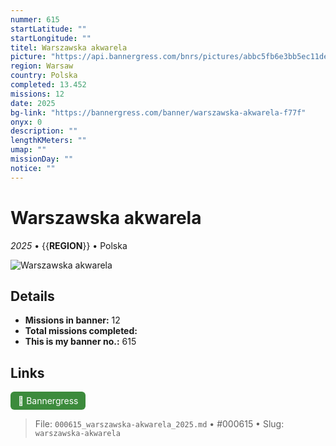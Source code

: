 ```yaml
---
nummer: 615
startLatitude: ""
startLongitude: ""
titel: Warszawska akwarela
picture: "https://api.bannergress.com/bnrs/pictures/abbc5fb6e3bb5ec11ded7cf9b51c22aa"
region: Warsaw
country: Polska
completed: 13.452
missions: 12
date: 2025
bg-link: "https://bannergress.com/banner/warszawska-akwarela-f77f"
onyx: 0
description: ""
lengthKMeters: ""
umap: ""
missionDay: ""
notice: ""
---
```

# Warszawska akwarela

*2025* • {{__REGION__}} • Polska

![Warszawska akwarela](https://api.bannergress.com/bnrs/pictures/abbc5fb6e3bb5ec11ded7cf9b51c22aa)



## Details

- **Missions in banner:** 12
- **Total missions completed:** 
- **This is my banner no.:** 615





## Links
<a href="https://bannergress.com/banner/warszawska-akwarela-f77f" target="_blank" style="display:inline-block;margin-right:8px;padding:6px 12px;background:#3c8b3c;color:#fff;text-decoration:none;border-radius:6px;">🔗 Bannergress</a>



> File: `000615_warszawska-akwarela_2025.md` • #000615 • Slug: `warszawska-akwarela`
